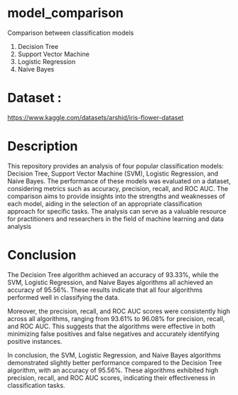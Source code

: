 # model_comparison
Comparison between classification models
1. Decision Tree
2. Support Vector Machine
3. Logistic Regression
4. Naive Bayes

# Dataset : 
https://www.kaggle.com/datasets/arshid/iris-flower-dataset

# Description
This repository provides an analysis of four popular classification models: Decision Tree, Support Vector Machine (SVM), Logistic Regression, and Naive Bayes. The performance of these models was evaluated on a dataset, considering metrics such as accuracy, precision, recall, and ROC AUC. The comparison aims to provide insights into the strengths and weaknesses of each model, aiding in the selection of an appropriate classification approach for specific tasks. The analysis can serve as a valuable resource for practitioners and researchers in the field of machine learning and data analysis

# Conclusion
The Decision Tree algorithm achieved an accuracy of 93.33%, while the SVM, Logistic Regression, and Naive Bayes algorithms all achieved an accuracy of 95.56%. These results indicate that all four algorithms performed well in classifying the data.

Moreover, the precision, recall, and ROC AUC scores were consistently high across all algorithms, ranging from 93.61% to 96.08% for precision, recall, and ROC AUC. This suggests that the algorithms were effective in both minimizing false positives and false negatives and accurately identifying positive instances.

In conclusion, the SVM, Logistic Regression, and Naive Bayes algorithms demonstrated slightly better performance compared to the Decision Tree algorithm, with an accuracy of 95.56%. These algorithms exhibited high precision, recall, and ROC AUC scores, indicating their effectiveness in classification tasks.
